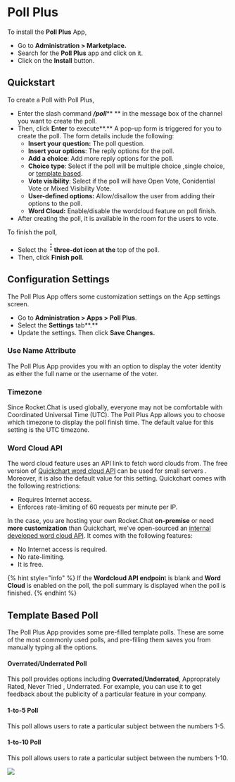 # Poll Plus

To install the **Poll Plus** App,&#x20;

* Go to **Administration > Marketplace.**
* Search for the **Poll Plus** app and click on it.
* Click on the **Install** button.

## Quickstart

To create a Poll with Poll Plus,

* Enter the slash command _**/poll**_** ** in the message box of the channel you want to create the poll.
* Then, click **Enter** to execute**.** A pop-up form is triggered for you to create the poll. The form details include the following:
  * **Insert your question:** The poll question.
  * **Insert your options**: The reply options for the poll.
  * **Add a choice**: Add more reply options for the poll.
  * **Choice type**: Select if the poll will be multiple choice ,single choice, or [template based](poll-plus-features.md#template-based-poll).
  * **Vote visibility**: Select if the poll will have Open Vote, Conidential Vote or Mixed Visibility Vote.&#x20;
  * **User-defined options:** Allow/disallow the user from adding their options to the poll.
  * **Word Cloud:** Enable/disable the wordcloud feature on poll finish.&#x20;
* After creating the poll, it is available in the room for the users to vote.

To finish the poll,&#x20;

* Select the ![](../../../../.gitbook/assets/three-dot-icon.png)**three-dot icon at the** top of the poll.
* Then, click **Finish poll**.

## Configuration Settings

The Poll Plus App offers some customization settings on the App settings screen.

* Go to **Administration > Apps > Poll Plus**.
* Select the **Settings** tab**.**
* Update the settings. Then click **Save Changes.**

### Use Name Attribute

The Poll Plus App provides you with an option to display the voter identity as either the full name or the username of the voter.

### Timezone

Since Rocket.Chat is used globally, everyone may not be comfortable with Coordinated Universal Time (UTC). The Poll Plus App allows you to choose which timezone to display the poll finish time. The default value for this setting is the UTC timezone.

### Word Cloud API

The word cloud feature uses an API link to fetch word clouds from. The free version of [Quickchart word cloud API](http://quickchart.io/documentation/word-cloud-api/) can be used for small servers . Moreover, it is also the default value for this setting. Quickchart comes with the following restrictions:

* Requires Internet access.
* Enforces rate-limiting of 60 requests per minute per IP.

In the case, you are hosting your own Rocket.Chat **on-premise** or need **more customization** than Quickchart, we've open-sourced an [internal developed word cloud API](https://github.com/RonLek/wordcloud-api). It comes with the following features:

* No Internet access is required.
* No rate-limiting.
* It is free.

{% hint style="info" %}
If the **Wordcloud API endpoin**t is blank and **Word Cloud** is enabled on the poll, the poll summary is displayed when the poll is finished.
{% endhint %}

## Template Based Poll

The Poll Plus App provides some pre-filled template polls. These are some of the most commonly used polls, and pre-filling them saves you from manually typing all the options.

#### Overrated/Underrated Poll

This poll provides options including **Overrated/Underrated**, Approprately Rated, Never Tried , Underrated. For example, you can use it to get feedback about the publicity of a particular feature in your company.

#### 1-to-5 Poll

This poll allows users to rate a particular subject between the numbers 1-5.

#### 1-to-10 Poll

This poll allows users to rate a particular subject between the numbers 1-10.



![](../../../../.gitbook/assets/poll\_template\_based.gif)

## &#x20;

